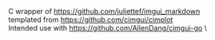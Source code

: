 C wrapper of https://github.com/juliettef/imgui_markdown \
templated from https://github.com/cimgui/cimplot \
Intended use with https://github.com/AllenDang/cimgui-go \
